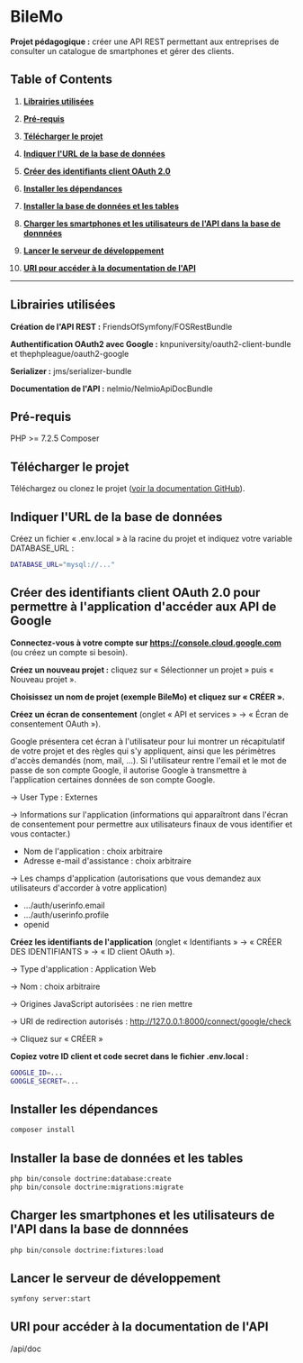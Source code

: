 # BileMo

**Projet pédagogique :** créer une API REST permettant aux entreprises de consulter un catalogue de smartphones et gérer des clients. 

## Table of Contents
1.  __[Librairies utilisées](#Librairies-utilisées)__

2.  __[Pré-requis](#Pré-requis)__

3.  __[Télécharger le projet](#Télécharger-le-projet)__

4. __[Indiquer l'URL de la base de données](#Indiquer-l'URL-de-la-base-de-données)__

5. __[Créer des identifiants client OAuth 2.0](#Créer-des-identifiants-client-OAuth-2.0-pour-permettre-à-l'application-d'accéder-aux-API-de-Google)__

6. __[Installer les dépendances](#Installer-les-dépendances)__

7. __[Installer la base de données et les tables](#Installer-la-base-de-données-et-les-tables)__

8. __[Charger les smartphones et les utilisateurs de l'API dans la base de donnnées](#Charger-les-smartphones-et-les-utilisateurs-de-l'API-dans-la-base-de-donnnées)__

9. __[Lancer le serveur de développement](#Lancer-le-serveur-de-développement)__

10. __[URI pour accéder à la documentation de l'API](#URI-pour-accéder-à-la-documentation-de-l'API)__
---

## Librairies utilisées

**Création de l'API REST :** FriendsOfSymfony/FOSRestBundle 

**Authentification OAuth2 avec Google :** knpuniversity/oauth2-client-bundle et thephpleague/oauth2-google 

**Serializer :** jms/serializer-bundle

**Documentation de l'API :** nelmio/NelmioApiDocBundle

## Pré-requis

PHP >= 7.2.5
Composer

## Télécharger le projet

Téléchargez ou clonez le projet ([voir la documentation GitHub](https://docs.github.com/en/github/creating-cloning-and-archiving-repositories/cloning-a-repository)). 

## Indiquer l'URL de la base de données

Créez un fichier « .env.local » à la racine du projet et indiquez votre variable DATABASE_URL :

```bash
DATABASE_URL="mysql://..."
```
## Créer des identifiants client OAuth 2.0 pour permettre à l'application d'accéder aux API de Google 

**Connectez-vous à votre compte sur https://console.cloud.google.com** (ou créez un compte si besoin).

**Créez un nouveau projet :** cliquez sur « Sélectionner un projet » puis « Nouveau projet ».

**Choisissez un nom de projet (exemple BileMo) et cliquez sur « CRÉER ».**

**Créez un écran de consentement** (onglet « API et services » -> « Écran de consentement OAuth »).

Google présentera cet écran à l'utilisateur pour lui montrer un récapitulatif de votre projet et des règles qui s'y appliquent, ainsi que les périmètres d'accès demandés (nom, mail, ...). Si l'utilisateur rentre l'email et le mot de passe de son compte Google, il autorise Google à transmettre à l'application certaines données de son compte Google.

-> User Type : Externes

-> Informations sur l'application (informations qui apparaîtront dans l'écran de consentement pour permettre aux utilisateurs finaux de vous identifier et vous contacter.)

- Nom de l'application : choix arbitraire
- Adresse e-mail d'assistance : choix arbitraire

-> Les champs d'application (autorisations que vous demandez aux utilisateurs d'accorder à votre application)

- .../auth/userinfo.email
- .../auth/userinfo.profile
- openid

**Créez les identifiants de l'application** (onglet « Identifiants » -> « CRÉER DES IDENTIFIANTS » -> « ID client OAuth »).

-> Type d'application : Application Web

-> Nom : choix arbitraire

-> Origines JavaScript autorisées : ne rien mettre

-> URI de redirection autorisés : http://127.0.0.1:8000/connect/google/check

-> Cliquez sur « CRÉER »

**Copiez votre ID client et code secret dans le fichier .env.local :**

```bash
GOOGLE_ID=...
GOOGLE_SECRET=...
```

## Installer les dépendances

```bash
composer install
```

## Installer la base de données et les tables

```bash
php bin/console doctrine:database:create
php bin/console doctrine:migrations:migrate
```

## Charger les smartphones et les utilisateurs de l'API dans la base de donnnées

```bash
php bin/console doctrine:fixtures:load
```

## Lancer le serveur de développement

```bash
symfony server:start
```

## URI pour accéder à la documentation de l'API

/api/doc
